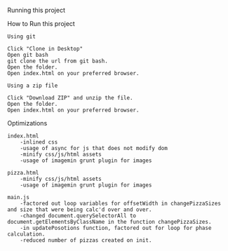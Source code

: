 Running this project

How to Run this project

	Using git

	Click "Clone in Desktop" 
	Open git bash
	git clone the url from git bash.
	Open the folder.
	Open index.html on your preferred browser.

	Using a zip file

	Click "Download ZIP" and unzip the file.
	Open the folder.
	Open index.html on your preferred browser.

Optimizations

	index.html
		-inlined css
		-usage of async for js that does not modify dom
		-minify css/js/html assets
		-usage of imagemin grunt plugin for images

	pizza.html
		-minify css/js/html assets
		-usage of imagemin grunt plugin for images

	main.js
		-factored out loop variables for offsetWidth in changePizzaSizes and size that were being calc'd over and over.
		-changed document.querySelectorAll to document.getElementsByClassName in the function changePizzaSizes.
		-in updatePosotions function, factored out for loop for phase calculation.
		-reduced number of pizzas created on init.